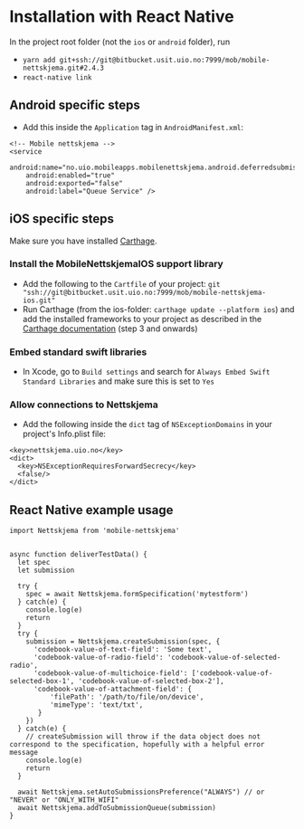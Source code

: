 # Installation with React Native

In the project root folder (not the `ios` or `android` folder), run

* `yarn add git+ssh://git@bitbucket.usit.uio.no:7999/mob/mobile-nettskjema.git#2.4.3`
* `react-native link`

## Android specific steps

* Add this inside the `Application` tag in `AndroidManifest.xml`:

```
<!-- Mobile nettskjema -->
<service
    android:name="no.uio.mobileapps.mobilenettskjema.android.deferredsubmission.queueing.QueueService"
    android:enabled="true"
    android:exported="false"
    android:label="Queue Service" />
```

## iOS specific steps

Make sure you have installed [Carthage](https://github.com/Carthage/Carthage).

### Install the MobileNettskjemaIOS support library
* Add the following to the `Cartfile` of your project: `git "ssh://git@bitbucket.usit.uio.no:7999/mob/mobile-nettskjema-ios.git"`
* Run Carthage (from the ios-folder: `carthage update --platform ios`) and add the installed frameworks to your project as described in the [Carthage documentation](https://github.com/Carthage/Carthage#if-youre-building-for-ios-tvos-or-watchos) (step 3 and onwards)

### Embed standard swift libraries
* In Xcode, go to `Build settings` and search for `Always Embed Swift Standard Libraries` and make sure this is set to `Yes`

### Allow connections to Nettskjema
* Add the following inside the `dict` tag of `NSExceptionDomains` in your project's Info.plist file:

```
<key>nettskjema.uio.no</key>
<dict>
  <key>NSExceptionRequiresForwardSecrecy</key>
  <false/>
</dict>
```

## React Native example usage

```
import Nettskjema from 'mobile-nettskjema'


async function deliverTestData() {
  let spec
  let submission

  try {
    spec = await Nettskjema.formSpecification('mytestform')
  } catch(e) {
    console.log(e)
    return
  }
  try {
    submission = Nettskjema.createSubmission(spec, {
      'codebook-value-of-text-field': 'Some text',
      'codebook-value-of-radio-field': 'codebook-value-of-selected-radio',
      'codebook-value-of-multichoice-field': ['codebook-value-of-selected-box-1', 'codebook-value-of-selected-box-2'],
      'codebook-value-of-attachment-field': {
          'filePath': '/path/to/file/on/device',
          'mimeType': 'text/txt',
       }
    })
  } catch(e) {
    // createSubmission will throw if the data object does not correspond to the specification, hopefully with a helpful error message
    console.log(e)
    return
  }

  await Nettskjema.setAutoSubmissionsPreference("ALWAYS") // or "NEVER" or "ONLY_WITH_WIFI"
  await Nettskjema.addToSubmissionQueue(submission)
}

```

